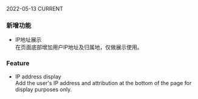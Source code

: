 2022-05-13
CURRENT
### 新增功能

- IP地址展示   
在页面底部增加用户IP地址及归属地，仅做展示使用。

### Feature

- IP address display   
Add the user's IP address and attribution at the bottom of the page for display purposes only.
